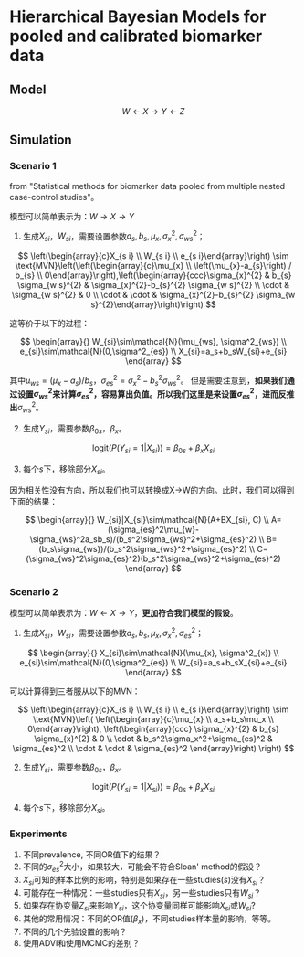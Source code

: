 # Hierarchical Bayesian Models for pooled and calibrated biomarker data

## Model

$$W\leftarrow X\rightarrow Y\leftarrow Z$$

## Simulation

### Scenario 1

from "Statistical methods for biomarker data pooled from multiple nested case-control studies"。

模型可以简单表示为：$W\rightarrow X\rightarrow Y$

1. 生成$`X_{si}`$，$`W_{si}`$，需要设置参数$`a_s, b_s, \mu_x, \sigma^2_x, \sigma^2_{ws}`$；

$$
\left(\begin{array}{c}X_{s i} \\ W_{s i} \\ e_{s i}\end{array}\right) \sim \text{MVN}\left(\left(\begin{array}{c}\mu_{x} \\ \left(\mu_{x}-a_{s}\right) / b_{s} \\ 0\end{array}\right),\left(\begin{array}{ccc}\sigma_{x}^{2} & b_{s} \sigma_{w s}^{2} & \sigma_{x}^{2}-b_{s}^{2} \sigma_{w s}^{2} \\ \cdot & \sigma_{w s}^{2} & 0 \\ \cdot & \cdot & \sigma_{x}^{2}-b_{s}^{2} \sigma_{w s}^{2}\end{array}\right)\right)
$$

这等价于以下的过程：

$$
\begin{array}{}
W_{si}\sim\mathcal{N}(\mu_{ws}, \sigma^2_{ws}) \\
e_{si}\sim\mathcal{N}(0,\sigma^2_{es}) \\
X_{si}=a_s+b_sW_{si}+e_{si}
\end{array}
$$

其中$`\mu_{ws}=(\mu_x-a_s)/b_s`$，$`\sigma^2_{es}=\sigma^2_x-b_s^2\sigma^2_{ws}`$。
但是需要注意到，**如果我们通过设置$`\sigma^2_{ws}`$来计算$`\sigma^2_{es}`$，容易算出负值。所以我们这里是来设置$`\sigma^2_{es}`$，进而反推出**$`\sigma^2_{ws}`$。

2. 生成$`Y_{si}`$，需要参数$`\beta_{0s}`$，$`\beta_x`$。

$$
\text{logit}(P(Y_{si}=1|X_{si}))=\beta_{0s}+\beta_{x}X_{si}
$$

3. 每个$`s`$下，移除部分$`X_{si}`$。

因为相关性没有方向，所以我们也可以转换成X->W的方向。此时，我们可以得到下面的结果：

$$
\begin{array}{}
W_{si}|X_{si}\sim\mathcal{N}(A+BX_{si}, C) \\
A=(\sigma_{es}^2\mu_{w}-\sigma_{ws}^2a_sb_s)/(b_s^2\sigma_{ws}^2+\sigma_{es}^2) \\
B=(b_s\sigma_{ws})/(b_s^2\sigma_{ws}^2+\sigma_{es}^2) \\
C=(\sigma_{ws}^2\sigma_{es}^2)(b_s^2\sigma_{ws}^2+\sigma_{es}^2)
\end{array}
$$


### Scenario 2

模型可以简单表示为：$`W\leftarrow X\rightarrow Y`$，**更加符合我们模型的假设**。

1. 生成$`X_{si}`$，$`W_{si}`$，需要设置参数$`a_s, b_s, \mu_x, \sigma^2_x, \sigma^2_{es}`$；

$$
\begin{array}{}
X_{si}\sim\mathcal{N}(\mu_{x}, \sigma^2_{x}) \\
e_{si}\sim\mathcal{N}(0,\sigma^2_{es}) \\
W_{si}=a_s+b_sX_{si}+e_{si}
\end{array}
$$

可以计算得到三者服从以下的MVN：

$$
\left(\begin{array}{c}X_{s i} \\ W_{s i} \\ e_{s i}\end{array}\right)
\sim \text{MVN}\left(
    \left(\begin{array}{c}\mu_{x} \\ a_s+b_s\mu_x \\ 0\end{array}\right),
    \left(\begin{array}{ccc}
        \sigma_{x}^{2} & b_{s} \sigma_{x}^{2} & 0 \\
        \cdot & b_s^2\sigma_x^2+\sigma_{es}^2 & \sigma_{es}^2 \\
        \cdot & \cdot & \sigma_{es}^2
    \end{array}\right)
\right)
$$

2. 生成$`Y_{si}`$，需要参数$`\beta_{0s}`$，$`\beta_x`$。

$$
\text{logit}(P(Y_{si}=1|X_{si}))=\beta_{0s}+\beta_{x}X_{si}
$$

4. 每个$`s`$下，移除部分$`X_{si}`$。

### Experiments
1. 不同prevalence, 不同OR值下的结果？
2. 不同的$`\sigma_{es}^2`$大小，如果较大，可能会不符合Sloan' method的假设？
3. $`X_{si}`$可知的样本比例的影响，特别是如果存在一些studies($`s`$)没有$`X_{si}`$？
4. 可能存在一种情况：一些studies只有$`X_{si}`$，另一些studies只有$`W_{si}`$？
5. 如果存在协变量$`Z_{si}`$来影响$`Y_{si}`$，这个协变量同样可能影响$`X_{si}`$或$`W_{si}`$?
6. 其他的常用情况：不同的OR值($`\beta_x`$)，不同studies样本量的影响，等等。
7. 不同的几个先验设置的影响？
8. 使用ADVI和使用MCMC的差别？
